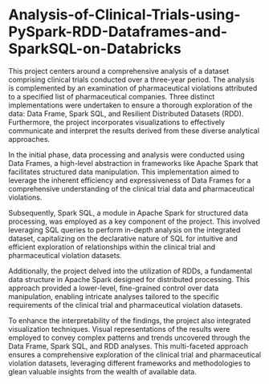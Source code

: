 # Analysis-of-Clinical-Trials-using-PySpark-RDD-Dataframes-and-SparkSQL-on-Databricks

This project centers around a comprehensive analysis of a dataset comprising clinical trials conducted over a three-year period. The analysis is complemented by an examination of pharmaceutical violations attributed to a specified list of pharmaceutical companies. Three distinct implementations were undertaken to ensure a thorough exploration of the data: Data Frame, Spark SQL, and Resilient Distributed Datasets (RDD). Furthermore, the project incorporates visualizations to effectively communicate and interpret the results derived from these diverse analytical approaches.

In the initial phase, data processing and analysis were conducted using Data Frames, a high-level abstraction in frameworks like Apache Spark that facilitates structured data manipulation. This implementation aimed to leverage the inherent efficiency and expressiveness of Data Frames for a comprehensive understanding of the clinical trial data and pharmaceutical violations.

Subsequently, Spark SQL, a module in Apache Spark for structured data processing, was employed as a key component of the project. This involved leveraging SQL queries to perform in-depth analysis on the integrated dataset, capitalizing on the declarative nature of SQL for intuitive and efficient exploration of relationships within the clinical trial and pharmaceutical violation datasets.

Additionally, the project delved into the utilization of RDDs, a fundamental data structure in Apache Spark designed for distributed processing. This approach provided a lower-level, fine-grained control over data manipulation, enabling intricate analyses tailored to the specific requirements of the clinical trial and pharmaceutical violation datasets.

To enhance the interpretability of the findings, the project also integrated visualization techniques. Visual representations of the results were employed to convey complex patterns and trends uncovered through the Data Frame, Spark SQL, and RDD analyses. This multi-faceted approach ensures a comprehensive exploration of the clinical trial and pharmaceutical violation datasets, leveraging different frameworks and methodologies to glean valuable insights from the wealth of available data.
